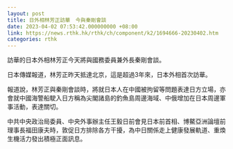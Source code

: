 ```yaml
---
layout: post
title: 日外相林芳正訪華　今與秦剛會談
date: 2023-04-02 07:53:42.000000000 +08:00
link: https://news.rthk.hk/rthk/ch/component/k2/1694666-20230402.htm
categories: rthk
---
```


訪華的日本外相林芳正今天將與國務委員兼外長秦剛會談。

日本傳媒報道，林芳正昨天抵達北京，這是超過3年來，日本外相首次訪華。

報道說，林芳正與秦剛會談時，將就日本人在中國被拘留等問題表達日方立場，亦會就中國海警船駛入日方稱為尖閣諸島的釣魚島周邊海域、中俄增加在日本周邊軍事活動，表達關切。

中共中央政治局委員、中央外事辦主任王毅日前會見日本前首相、博鰲亞洲論壇前理事長福田康夫時，敦促日方排除各方干擾，為中日關係走上健康發展軌道、重煥生機活力發出積極正面訊息。
